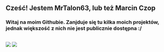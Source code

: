 ## Cześć! Jestem MrTalon63, lub też Marcin Czop

### Witaj na moim Githubie. Zanjduje się tu kilka moich projektów, jednak większość z nich nie jest publicznie dostępna :/
<br>
<img src="https://github-readme-stats.vercel.app/api?username=MrTalon63&count_private=true&show_icons=true&theme=tokyonight"/>
<img src="https://github-readme-stats.vercel.app/api/top-langs/?username=MrTalon63&count_private=true&show_icons=true&theme=tokyonight"/>
